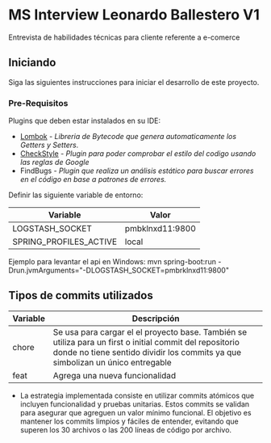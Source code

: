 
# MS Interview Leonardo Ballestero V1
Entrevista de habilidades técnicas para cliente referente a e-comerce

## Iniciando

Siga las siguientes instrucciones para iniciar el desarrollo de este proyecto.

### Pre-Requisitos

Plugins que deben estar instalados en su IDE:
* [Lombok](http://projectlombok.org/) - *Libreria de Bytecode que genera automaticamente los Getters y Setters*.
* [CheckStyle](http://www.checkstyle.com/) - *Plugin para poder comprobar el estilo del codigo usando las reglas de Google*
* FindBugs - *Plugin que realiza un análisis estático para buscar errores en el código en base a patrones de errores.* 


Definir las siguiente variable de entorno:

| Variable | Valor |
| -------- | ----- |
| LOGSTASH_SOCKET | pmbklnxd11:9800 |
| SPRING_PROFILES_ACTIVE |local|

Ejemplo para levantar el api en Windows: mvn spring-boot:run -Drun.jvmArguments="-DLOGSTASH_SOCKET=pmbrklnxd11:9800"


## Tipos de commits utilizados
| Variable | Descripción |
| -------- | ----- |
| chore | Se usa para cargar el el proyecto base. También se utiliza para un first o initial commit del repositorio donde no tiene sentido dividir los commits ya que simbolizan un único entregable |
| feat |Agrega una nueva funcionalidad|

- La estrategia implementada consiste en utilizar commits atómicos que incluyen funcionalidad y pruebas unitarias. Estos commits se validan para asegurar que agreguen un valor mínimo funcional. El objetivo es mantener los commits limpios y fáciles de entender, evitando que superen los 30 archivos o las 200 líneas de código por archivo.

